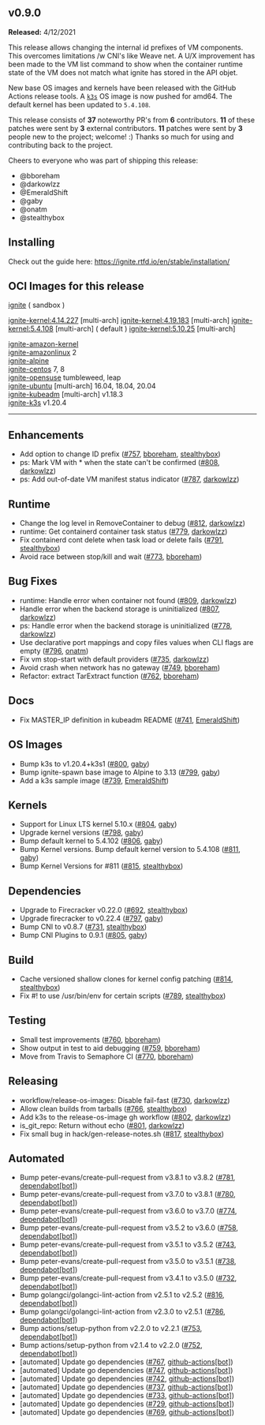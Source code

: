 ## v0.9.0

**Released:** 4/12/2021

This release allows changing the internal id prefixes of VM components. This overcomes limitations /w CNI's like Weave net.
A U/X improvement has been made to the VM list command to show when the container runtime state of the VM does not match what
ignite has stored in the API objet.

New base OS images and kernels have been released with the GitHub Actions release tools.
A [`k3s`](https://k3s.io/) OS image is now pushed for amd64.
The default kernel has been updated to `5.4.108`.

This release consists of **37** noteworthy PR's from **6** contributors.  **11** of these patches were sent by **3** external contributors.
**11** patches were sent by **3** people new to the project; welcome! :)
Thanks so much for using and contributing back to the project.


Cheers to everyone who was part of shipping this release:
- @bboreham
- @darkowlzz
- @EmeraldShift
- @gaby
- @onatm
- @stealthybox


## Installing

Check out the guide here: https://ignite.rtfd.io/en/stable/installation/


## OCI Images for this release

[ignite](
https://hub.docker.com/r/weaveworks/ignite/tags?page=1&name=v0.9.0
) ( sandbox )  

[ignite-kernel:4.14.227](
https://hub.docker.com/r/weaveworks/ignite-kernel/tags?page=1&name=4.14.227
) [multi-arch]
[ignite-kernel:4.19.183](
https://hub.docker.com/r/weaveworks/ignite-kernel/tags?page=1&name=4.19.183
) [multi-arch]
[ignite-kernel:5.4.108](
https://hub.docker.com/r/weaveworks/ignite-kernel/tags?page=1&name=5.4.108
) [multi-arch] ( default )
[ignite-kernel:5.10.25](
https://hub.docker.com/r/weaveworks/ignite-kernel/tags?page=1&name=5.10.25
) [multi-arch]


[ignite-amazon-kernel](
https://hub.docker.com/r/weaveworks/ignite-amazon-kernel/tags?page=1&name=v0.9.0
)  
[ignite-amazonlinux](
https://hub.docker.com/r/weaveworks/ignite-amazonlinux/tags?page=1&name=v0.9.0
) 2  
[ignite-alpine](
https://hub.docker.com/r/weaveworks/ignite-alpine/tags?page=1&name=v0.9.0
)  
[ignite-centos](
https://hub.docker.com/r/weaveworks/ignite-centos/tags?page=1&name=v0.9.0
) 7, 8  
[ignite-opensuse](
https://hub.docker.com/r/weaveworks/ignite-opensuse/tags?page=1&name=v0.9.0
) tumbleweed, leap  
[ignite-ubuntu](
https://hub.docker.com/r/weaveworks/ignite-ubuntu/tags?page=1&name=v0.9.0
) [multi-arch] 16.04, 18.04, 20.04  
[ignite-kubeadm](
https://hub.docker.com/r/weaveworks/ignite-kubeadm/tags?page=1&name=v0.9.0
) [multi-arch] v1.18.3  
[ignite-k3s](
https://hub.docker.com/r/weaveworks/ignite-kubeadm/tags?page=1&name=v0.9.0
) v1.20.4  


_________________


## Enhancements

- Add option to change ID prefix ([#757](https://github.com/weaveworks/ignite/pull/757), [bboreham](https://github.com/bboreham), [stealthybox](https://github.com/stealthybox))
- ps: Mark VM with * when the state can't be confirmed ([#808](https://github.com/weaveworks/ignite/pull/808), [darkowlzz](https://github.com/darkowlzz))
- ps: Add out-of-date VM manifest status indicator ([#787](https://github.com/weaveworks/ignite/pull/787), [darkowlzz](https://github.com/darkowlzz))
   

## Runtime

- Change the log level in RemoveContainer to debug ([#812](https://github.com/weaveworks/ignite/pull/812), [darkowlzz](https://github.com/darkowlzz))
- runtime: Get containerd container task status ([#779](https://github.com/weaveworks/ignite/pull/779), [darkowlzz](https://github.com/darkowlzz))
- Fix containerd cont delete when task load or delete fails ([#791](https://github.com/weaveworks/ignite/pull/791), [stealthybox](https://github.com/stealthybox))
- Avoid race between stop/kill and wait ([#773](https://github.com/weaveworks/ignite/pull/773), [bboreham](https://github.com/bboreham))
  

## Bug Fixes

- runtime: Handle error when container not found ([#809](https://github.com/weaveworks/ignite/pull/809), [darkowlzz](https://github.com/darkowlzz))
- Handle error when the backend storage is uninitialized ([#807](https://github.com/weaveworks/ignite/pull/807), [darkowlzz](https://github.com/darkowlzz))
- ps: Handle error when the backend storage is uninitialized ([#778](https://github.com/weaveworks/ignite/pull/778), [darkowlzz](https://github.com/darkowlzz))
- Use declarative port mappings and copy files values when CLI flags are empty ([#796](https://github.com/weaveworks/ignite/pull/796), [onatm](https://github.com/onatm))
- Fix vm stop-start with default providers ([#735](https://github.com/weaveworks/ignite/pull/735), [darkowlzz](https://github.com/darkowlzz))
- Avoid crash when network has no gateway ([#749](https://github.com/weaveworks/ignite/pull/749), [bboreham](https://github.com/bboreham))
- Refactor: extract TarExtract function ([#762](https://github.com/weaveworks/ignite/pull/762), [bboreham](https://github.com/bboreham))


## Docs

- Fix MASTER_IP definition in kubeadm README ([#741](https://github.com/weaveworks/ignite/pull/741), [EmeraldShift](https://github.com/EmeraldShift))
  

## OS Images

- Bump k3s to v1.20.4+k3s1 ([#800](https://github.com/weaveworks/ignite/pull/800), [gaby](https://github.com/gaby))
- Bump ignite-spawn base image to Alpine to 3.13 ([#799](https://github.com/weaveworks/ignite/pull/799), [gaby](https://github.com/gaby))
- Add a k3s sample image ([#739](https://github.com/weaveworks/ignite/pull/739), [EmeraldShift](https://github.com/EmeraldShift))
    

## Kernels

- Support for Linux LTS kernel 5.10.x ([#804](https://github.com/weaveworks/ignite/pull/804), [gaby](https://github.com/gaby))
- Upgrade kernel versions ([#798](https://github.com/weaveworks/ignite/pull/798), [gaby](https://github.com/gaby))
- Bump default kernel to 5.4.102 ([#806](https://github.com/weaveworks/ignite/pull/806), [gaby](https://github.com/gaby))
- Bump Kernel versions. Bump default kernel version to 5.4.108 ([#811](https://github.com/weaveworks/ignite/pull/811), [gaby](https://github.com/gaby))
- Bump Kernel Versions for #811 ([#815](https://github.com/weaveworks/ignite/pull/815), [stealthybox](https://github.com/stealthybox))


## Dependencies

- Upgrade to Firecracker v0.22.0 ([#692](https://github.com/weaveworks/ignite/pull/692), [stealthybox](https://github.com/stealthybox))
- Upgrade firecracker to v0.22.4 ([#797](https://github.com/weaveworks/ignite/pull/797), [gaby](https://github.com/gaby))
- Bump CNI to v0.8.7 ([#731](https://github.com/weaveworks/ignite/pull/731), [stealthybox](https://github.com/stealthybox))
- Bump CNI Plugins to 0.9.1 ([#805](https://github.com/weaveworks/ignite/pull/805), [gaby](https://github.com/gaby))


## Build

- Cache versioned shallow clones for kernel config patching ([#814](https://github.com/weaveworks/ignite/pull/814), [stealthybox](https://github.com/stealthybox))
- Fix #! to use /usr/bin/env for certain scripts ([#789](https://github.com/weaveworks/ignite/pull/789), [stealthybox](https://github.com/stealthybox))


## Testing

- Small test improvements ([#760](https://github.com/weaveworks/ignite/pull/760), [bboreham](https://github.com/bboreham))
- Show output in test to aid debugging ([#759](https://github.com/weaveworks/ignite/pull/759), [bboreham](https://github.com/bboreham))
- Move from Travis to Semaphore CI ([#770](https://github.com/weaveworks/ignite/pull/770), [bboreham](https://github.com/bboreham))


## Releasing

- workflow/release-os-images: Disable fail-fast ([#730](https://github.com/weaveworks/ignite/pull/730), [darkowlzz](https://github.com/darkowlzz))
- Allow clean builds from tarballs ([#766](https://github.com/weaveworks/ignite/pull/766), [stealthybox](https://github.com/stealthybox))
- Add k3s to the release-os-image gh workflow ([#802](https://github.com/weaveworks/ignite/pull/802), [darkowlzz](https://github.com/darkowlzz))
- is_git_repo: Return without echo ([#801](https://github.com/weaveworks/ignite/pull/801), [darkowlzz](https://github.com/darkowlzz))
- Fix small bug in hack/gen-release-notes.sh ([#817](https://github.com/weaveworks/ignite/pull/817), [stealthybox](https://github.com/stealthybox))


## Automated

- Bump peter-evans/create-pull-request from v3.8.1 to v3.8.2 ([#781](https://github.com/weaveworks/ignite/pull/781), [dependabot[bot]](https://github.com/dependabot[bot]))
- Bump peter-evans/create-pull-request from v3.7.0 to v3.8.1 ([#780](https://github.com/weaveworks/ignite/pull/780), [dependabot[bot]](https://github.com/dependabot[bot]))
- Bump peter-evans/create-pull-request from v3.6.0 to v3.7.0 ([#774](https://github.com/weaveworks/ignite/pull/774), [dependabot[bot]](https://github.com/dependabot[bot]))
- Bump peter-evans/create-pull-request from v3.5.2 to v3.6.0 ([#758](https://github.com/weaveworks/ignite/pull/758), [dependabot[bot]](https://github.com/dependabot[bot]))
- Bump peter-evans/create-pull-request from v3.5.1 to v3.5.2 ([#743](https://github.com/weaveworks/ignite/pull/743), [dependabot[bot]](https://github.com/dependabot[bot]))
- Bump peter-evans/create-pull-request from v3.5.0 to v3.5.1 ([#738](https://github.com/weaveworks/ignite/pull/738), [dependabot[bot]](https://github.com/dependabot[bot]))
- Bump peter-evans/create-pull-request from v3.4.1 to v3.5.0 ([#732](https://github.com/weaveworks/ignite/pull/732), [dependabot[bot]](https://github.com/dependabot[bot]))
- Bump golangci/golangci-lint-action from v2.5.1 to v2.5.2 ([#816](https://github.com/weaveworks/ignite/pull/816), [dependabot[bot]](https://github.com/dependabot[bot]))
- Bump golangci/golangci-lint-action from v2.3.0 to v2.5.1 ([#786](https://github.com/weaveworks/ignite/pull/786), [dependabot[bot]](https://github.com/dependabot[bot]))
- Bump actions/setup-python from v2.2.0 to v2.2.1 ([#753](https://github.com/weaveworks/ignite/pull/753), [dependabot[bot]](https://github.com/dependabot[bot]))
- Bump actions/setup-python from v2.1.4 to v2.2.0 ([#752](https://github.com/weaveworks/ignite/pull/752), [dependabot[bot]](https://github.com/dependabot[bot]))
- [automated] Update go dependencies ([#767](https://github.com/weaveworks/ignite/pull/767), [github-actions[bot]](https://github.com/github-actions[bot]))
- [automated] Update go dependencies ([#747](https://github.com/weaveworks/ignite/pull/747), [github-actions[bot]](https://github.com/github-actions[bot]))
- [automated] Update go dependencies ([#742](https://github.com/weaveworks/ignite/pull/742), [github-actions[bot]](https://github.com/github-actions[bot]))
- [automated] Update go dependencies ([#737](https://github.com/weaveworks/ignite/pull/737), [github-actions[bot]](https://github.com/github-actions[bot]))
- [automated] Update go dependencies ([#733](https://github.com/weaveworks/ignite/pull/733), [github-actions[bot]](https://github.com/github-actions[bot]))
- [automated] Update go dependencies ([#729](https://github.com/weaveworks/ignite/pull/729), [github-actions[bot]](https://github.com/github-actions[bot]))
- [automated] Update go dependencies ([#769](https://github.com/weaveworks/ignite/pull/769), [github-actions[bot]](https://github.com/github-actions[bot]))
